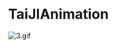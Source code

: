 # TaiJIAnimation



![3.gif](http://upload-images.jianshu.io/upload_images/1338042-cd92c1cffecf92e3.gif?imageMogr2/auto-orient/strip)
